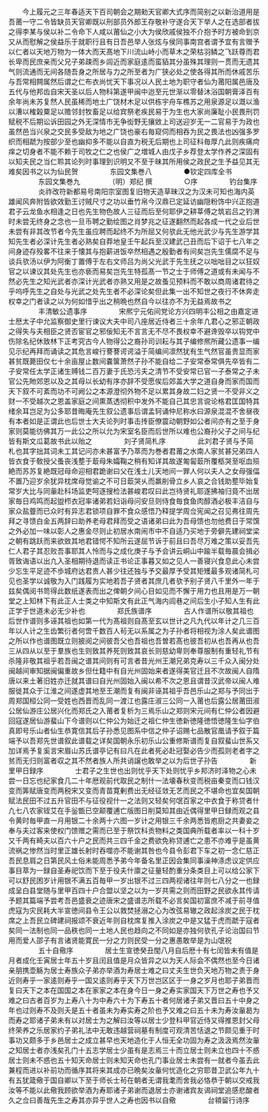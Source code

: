 <!-- { "loadSidebar": true } -->
　　今上履元之三年春适天下百司朝会之期勑天官卿大式序而简别之以新治道用是吾莆一守二令皆缺员天官卿既以刑部员外郎王存敬补守遂合天下举人之在选部者拔之得李某与侯以补二令命下人咸以莆仙之小大为侯欣戚侯独不介抱予时方被命到京又从而慰解之侯益乐于就职行且有日吾邑举人张炫与侯同事南宫者谓予宜有言赠予以仁者以天地万物为一体大而天髙地下川流山峙小而草木之荣枯羽鳞之飞跃尊而君长卑而民庶亲而父兄子弟疎而乡闾近而家庭逺而蛮貊其分虽殊其理则一贯而无遗其气则流通而无间各随吾身之所居与力之所至者为广狭必处之使各得其所而休戚苦乐与吾常相闗属然后谓之仁布衣尚忧天下事况以人民土地为职守者仙为莆阳属邑唐及五代与他邦齿自宋天圣以后人物科第遂甲闽中迨至元世渐以零替沐浴国朝膏泽百有余年尚未苏复然人民虽稀而地土广饶材木足以供栋宇舟车樵苏之用泉源足以溉以渔以漕以榷榖粟足以赡邻封牧畜足以给宾祭老疾民易于为生也大家尚廉耻小民畏刑罚赋税不后期讼诉田园之外无深情市无争衒野无攘敓上司送迎岁无一二官易于为政也虽然邑当兴泉之交民多受敌为地之广饶也豪右毎窥伺而相吞为民之畏法也凶强多罗织而相虣为按部少至也幽抑多不能以自直为税无后期也上司征科毎厚凢此则疾痛疴痒之切身者不能不赖于司牧之仁之也侯广之増城人由戊子乡荐登太学作养之深固有以知夫民之当仁聆其论列时事理到识明又不至于昧其所用侯之政民之生予益见其无难矣因书之以为仙民贺
　　
　　东园文集巻八
　　
　　●钦定四库全书
　　
　　东园文集巻九
　　
　　（明）郑纪 撰
　　
　　○序
　　
　　钓台集序
　　
　　炎祚改符新都易号南阳宗室图复旧物天造草昧汉之为汉未可知也海内英雄闻风奔附皆欲效勤王讨贼尺寸之功以垂竹帛今汉鼎已定延访幽隠粉饰中兴正抱道君子云龙鱼水相逢之日也先生物色故人三征而后至何耶伊之耕莘傅之筑岩吕之钓渭时未尝无终身之念也一旦币聘之勤绘图之肖梦兆之征遂翻然而起各成一代之业后世未尝有非其改节者今先生虽应聘而起终不为所屈又何欤此无他光武少与先生游学其知先生者必深计先生者必熟矣自莽地皇壬午起兵至汉建武己丑而后下诏于七八年之间身迹存殁畧不往来于懐其与抱薪进饭卒然相遇之殷勤者有间矣岂先生儒腐不足与谈兵欤汤以伊为阿衡丁置傅于左右文师吕为尚父光武于先生抚之以咄咄目之以狂奴官之以谏议其处先生也亦亵而易矣岂先生特孤髙一节之士于师傅之道或有未闻与不然必先生之知光武者亦深计光武者亦熟又用是之故蚤见预料而不敢以商周诸君待之乎呜呼先生之自处与光武之处先生者不必深论矣但此集一出不知世之夜行不休奔走权幸之门者读之以为何如惜乎出之稍晩也然自今以往亦不为无益焉故书之
　　
　　丰清敏公遗事序
　　
　　宋熈宁元佑间党论方兴四明丰公相之由嘉定进士厯太子中允监察御史里行谏议大夫中司八座居近侍者三十余年凢君心之邪正朝政之得失与夫相臣之贤否宦官之邪佞知无不言言无不尽不畏权幸不避谗毁卒以钩党中伤除名纪休致林下正考究古今人物得公之裔孙司训耘与其子编修熈所藏公遗事一编见示纪再拜而诵读之其危言峻行謇謇谔谔溢于简编间凛然犹有生气然官虽贵显而家甚贫既薨田仅七十余亩屋止数间嚢箧萧然子孙不能自给二子安常泰常俱先卒皆有二子安常任太学正诸生赙钱二百万妻于氏恐污夫之清节不受安常已官一子泰常之子未官公先貤郊恩以及之其母以长幼有序亦辞不受愿俟后郊盖大学之道自身而家而国而天下叙不可紊而功不可阙公之本源澄彻外物不足以累其身故二妇之贤一不受非义之财一不受越次之恩盖家庭之间熏蒸透彻积中发外不能自己其忠言谠论格君匡国特其绪余耳岂足为公多耶昔晦庵先生叙公遗事后谓孟轲诵仲尼称水曰源泉混混不舍昼夜有本者如是正谓此也后世士大夫论列时事击抟臣僚震动朝野如公者间亦有之至于身家则莫能彷佛其万一此公之所以允为宋室名臣而后世所以难也公裔孙父子之间与纪皆有斯文瓜葛故书此以贻之
　　
　　刘子贤简札序
　　
　　此刘君子贤与予简札也其字拙其词未工其记问亦未甚富予乃萃而为巻者君莆之水南人家贫甚兄弟四人皆衣食于敎授父蚤丧浅塟于菆母朱孀鞠之稍有知详其故遂匍匐菆所覆柩哭至呕血殒絶而苏苏复絶既冠母命迎相君跪谢曰父在浅土儿天地间一罪人何以夫人之女母强偪不置乃迎岁余犹异枕席母觉谕之不可日菆哭乆而羸削骨立乡人哀之合钱助塟毕始复常岁大比与同軰赴科场监吏呵逐搜检法甚峻君叹曰此岂待贤礼耶遂拂袖归竟不出居家毎日鸡鸣而起盥栉衣冠率诸弟若妇诣母问安旦则侍食毎食鱼肉醇酒必极丰洁自与家众盐虀而已众时有异志君锁项自罪不食众感悟乃释提学周佥宪闻之召见弗往周先拜之寻馈白金五两辞曰助养老母君拜而受之语诸弟曰此为吾母馈也勿他费日于常馔之外必加一味以彰人之惠金尽则止初居水南闹市中不自适乃买地于旁僻先建祠堂梁之朝有跳跃而来欲敚其地君错愕不知所云遂屈节诉于前且曰吾尽万难之策以妥吾先仁人君子其忍败吾事耶其人怜而与之成化庚子与予会讲云峒山中踰半载毎晨会揖必胥致诲语以出凢入圣相期待退而读正书论正事暮又如之见人一善寝兴食息此心未尝少忘生平足迹不歩城府达君贵人甚少往还独与予交最厚予受其矩矱最多观诸简札可见也圣学以诚敬为入门践履为实地若吾子贤者其庶几者欤予别子贤八千里外一年于兹矣偶阅书笥得此数纸遂表而出之俾朝夕间心目如见而不懈于用力也且用是万一朝堂之上知林下有此正人士类之中知斯文有此正气海内闾巷之间后生小子知人生有此正学于世道未必无少补也
　　
　　郑氏族谱序
　　
　　古人作谱所以敬其祖也后世作谱则多诬其祖也如第一代为髙祖则自髙至玄以世计之凡九代以年计之几三百年以人计之生齿繁衍者何啻千数百人茍无以系属之为子孙者将相视为涂人矣此谱图之所以作也谱图既立则披阅之间彼吾父也吾祖也吾曽若髙也彼吾初从也吾再从也吾三从四从以至于羣族也生则致其养死则致其哀长则慈幼卑则奉尊服制有重轻礼节有杀隆非敬其祖乎若吾闽之谱其间则有可言者昔光州王潮兄弟克寿以三千众入闽分处闽越间审知据闽偏重故乡但仕籍中有自光州固始来者遂得美官迁且不次故闽人自隋唐以来土著旧姓亦迁就其谱曰自光州固始入闽以希不次之恩且谓昔汉武帝以闽人难服徙其众于江淮之间遂虚其地至王潮而复有闽非诬其祖乎吾邑乐山之郑与予同出于周郑国桓公同一受姓也西晋而乱同一渡江也露庄淑三公同一入莆也后露公居莆田淑公居仙游庄公居兴化而郑氏之入莆者复析为三焉乐山之郑则宋元间有仁仲公者因避回寇遂居仙游蜚山下今谱则以仁仲公为始迁之祖仁仲生徳新徳隆徳悟徳隆生仙字伯真即号乐山者仙生恭寛信其后子孙悉见图系中信之仲子诏赐七品散官凰请予叙于篇端予以吾郑先世谱叙此谱载之详矣国朝永乐初乐山公重修斯谱而复自叙蜚山世系又加详焉予复奚言宋眉山苏氏谱亭记有曰凡在此者死必赴冠娶必告少而孤则老者字之贫而无归则富者収之其不然者族人所共诮譲也敢举之以为后世子孙告
　　
　　新里甲日録序
　　
　　士君子之生世也出则忧乎天下处则忧乎乡邦济时泽物之心未尝一日忘也纪家食几二十年厯观前代取民之制什一法壊春秋变而税亩秦变而口钱汉变而筭赋唐变而两税宋又变而青苗寛剰费出无经征敛无艺而民之不堪命也宜矣国朝赋法民田不过五升官田不与征役视什一之法则又轻矣何氓百家之中衣食于称贷者什凢七八农家铚艾在手釡甑已空颠覆逋亡版图日削莫知其由近偶得里甲日録而观之县令黄时毎甲直一月用银二十余两十六图一岁计之用银三千余两悉皆庖厨之共妻妾之奉与夫过客来使权门馈赠之需而已至于祭饮科贡物料之类国典所载者率以一科十岁又千两有畸夫以百六十户之民而共三四千金之费欲免称贷逋亡之患不亦难乎是虽黄流祸之惨然当时里正雄长射时吞噬亦不能谢其咎也今县令彭君下车之初一念仁慈正吾民息肩之日第民风土俗未能周悉予弟今年备名里正因会集同事澡神涤虑议定供应事目萃为一録自圣寿祀饮而下至于役夫什廪之征量轻酌重分条类目上可以给公家下可以舒民困岁计用银不满五百毎甲一岁出银不过三四两视诸往年则七八分之一也録成呈白县堂随与里甲百四十户合盟以坚之以为一岁共需之则而田野之民欲永其传请予题其篇端予尝考吾邑盛衰之迹唐宋之盛谱志所载不必言矣国初富庶不减于前寻值虎寇为灾民耗大半宣徳间县令王公以救焚拯溺之心为改弦易辙之政起涂炭之民于枕席之上吾民立碑建祠报颂不衰近年则自枕席复推入涂炭之中是又猛于虎而虣于寇者矣同一法制也同一品秩也同一土地人民也趋向之不同如是亦独何欤孔子论治国曰节用而爱人邵子有言诸贤能寛民一分之力则民受一分之惠愚敢举是为山氓祝
　　
　　五十自儆序
　　
　　居士生宣徳癸丑閠八月自后厯十有七闰皆未有值是月者成化壬寅居士年五十岁且闰且值是月众皆异之以为天人际会不偶然也至今日诸亲朋携壶觞为居士寿族众子弟亦举酒为寿居士难之曰丈夫生世负天地万物之责于身近则寿乎一家逺则寿乎一国又逺则寿乎天下万世岂区区于一身之岁月也耶子弟晋而复曰天下之本在国国之本在家家之本在身今日一身之寿实家国天下万世之寿也予又难之曰古者百岁为上寿八十为中寿六十为下寿五十者何居诸子弟又晋曰五十中身之年也过则寿不及则夭是五十者虽未为寿实寿之阶也予又难之曰五十未为寿汝軰曷为而寿之耶诸子弟未有以对居士为之解曰汝等以居士少登科甲官近侍又得推恩封父母终荣养之乐居家约子弟礼法中无敢违越营祠墓有制度可观清苦恬退之节颇见重于时事功又颇多于乡邑居士之成立甚早也天地造化于人恒无全功固为寿之汲汲焉然汝軰之知居士者亦浅矣孔门十五志学居士少虽有是志焉三十而立居士则未立也四十不惑居士则未不惑也五十知天命居士则未知天命也孔门事业居士未尝有一就者今虽去此兼程而进以补前功而循序其将来其成亦已晩矣汝軰何忧造化之穷耶昔卫武公年九十有五犹箴儆于国自卿以下至于师长士茍在朝者无谓我耄而舍我必恪恭于朝以交戒我汝等不能以此儆我顾欲举酒为寿耶诸子弟谢而退居士亦谢诸宾友谒祠堂追感悲酸者久之佥曰善哉先生之寿其亦异乎世人之寿也因书以自儆
　　
　　台頖留行诗序
　　
